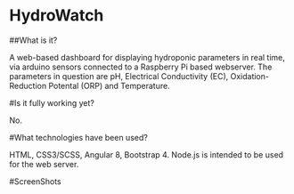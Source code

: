 # HydroWatch

##What is it?

A web-based dashboard for displaying hydroponic parameters in real time, via arduino sensors connected to a Raspberry Pi based webserver. The parameters in question are pH, Electrical Conductivity (EC), Oxidation-Reduction Potental (ORP) and Temperature.

#Is it fully working yet?

No.

#What technologies have been used?

HTML, CSS3/SCSS, Angular 8, Bootstrap 4. Node.js is intended to be used for the web server.

#ScreenShots





